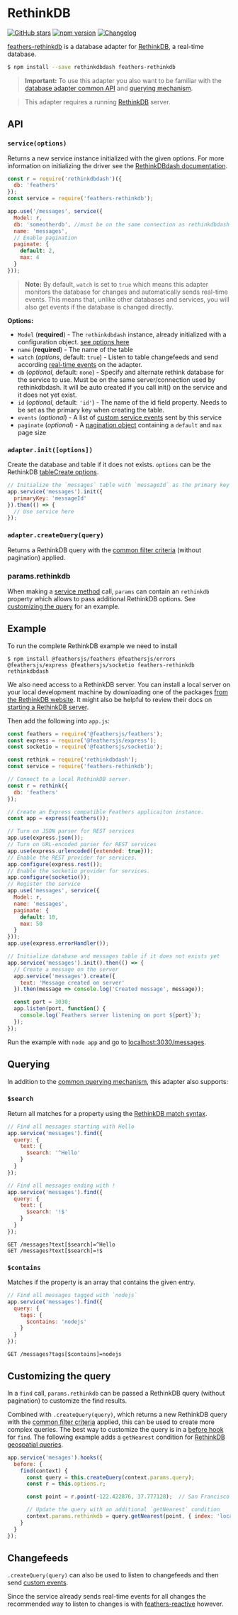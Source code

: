 # RethinkDB

[![GitHub stars](https://img.shields.io/github/stars/feathersjs-ecosystem/feathers-rethinkdb.png?style=social&label=Star)](https://github.com/feathersjs-ecosystem/feathers-rethinkdb/)
[![npm version](https://img.shields.io/npm/v/feathers-rethinkdb.png?style=flat-square)](https://www.npmjs.com/package/feathers-rethinkdb)
[![Changelog](https://img.shields.io/badge/changelog-.md-blue.png?style=flat-square)](https://github.com/feathersjs-ecosystem/feathers-rethinkdb/blob/master/CHANGELOG.md)

[feathers-rethinkdb](https://github.com/feathersjs-ecosystem/feathers-rethinkdb) is a database adapter for [RethinkDB](https://rethinkdb.com), a real-time database.

```bash
$ npm install --save rethinkdbdash feathers-rethinkdb
```

> **Important:** To use this adapter you also want to be familiar with the [database adapter common API](./common.md) and [querying mechanism](./querying.md).

> This adapter requires a running [RethinkDB](https://www.rethinkdb.com/) server.

## API

### `service(options)`

Returns a new service instance initialized with the given options. For more information on initializing the driver see the [RethinkDBdash documentation](https://github.com/neumino/rethinkdbdash).

```js
const r = require('rethinkdbdash')({
  db: 'feathers'
});
const service = require('feathers-rethinkdb');

app.use('/messages', service({
  Model: r,
  db: 'someotherdb', //must be on the same connection as rethinkdbdash
  name: 'messages',
  // Enable pagination
  paginate: {
    default: 2,
    max: 4
  }
}));
```

> **Note:** By default, `watch` is set to `true` which means this adapter monitors the database for changes and automatically sends real-time events. This means that, unlike other databases and services, you will also get events if the database is changed directly.

__Options:__

- `Model` (**required**) - The `rethinkdbdash` instance, already initialized with a configuration object. [see options here](https://github.com/neumino/rethinkdbdash#importing-the-driver)
- `name` (**required**) - The name of the table
- `watch` (*options*, default: `true`) - Listen to table changefeeds and send according [real-time events](../real-time/events.md) on the adapter.
- `db` (*optional*, default: `none`) - Specify and alternate rethink database for the service to use. Must be on the same server/connection used by rethinkdbdash. It will be auto created if you call init() on the service and it does not yet exist.
- `id` (*optional*, default: `'id'`) - The name of the id field property. Needs to be set as the primary key when creating the table.
- `events` (*optional*) - A list of [custom service events](../real-time/events.md#custom-events) sent by this service
- `paginate` (*optional*) - A [pagination object](./pagination.md) containing a `default` and `max` page size

### `adapter.init([options])`

Create the database and table if it does not exists. `options` can be the RethinkDB [tableCreate options](https://rethinkdb.com/api/javascript/table_create/).

```js
// Initialize the `messages` table with `messageId` as the primary key
app.service('messages').init({
  primaryKey: 'messageId'
}).then(() => {
  // Use service here
});
```

### `adapter.createQuery(query)`

Returns a RethinkDB query with the [common filter criteria](./querying.md) (without pagination) applied.

### params.rethinkdb

When making a [service method](./services.md) call, `params` can contain an `rethinkdb` property which allows to pass additional RethinkDB options. See [customizing the query](#customizing-the-query) for an example.


## Example

To run the complete RethinkDB example we need to install

```
$ npm install @feathersjs/feathers @feathersjs/errors @feathersjs/express @feathersjs/socketio feathers-rethinkdb rethinkdbdash
```

We also need access to a RethinkDB server. You can install a local server on your local development machine by downloading one of the packages [from the RethinkDB website](https://rethinkdb.com/docs/install/). It might also be helpful to review their docs on [starting a RethinkDB server](http://rethinkdb.com/docs/start-a-server/).

Then add the following into `app.js`:

```js
const feathers = require('@feathersjs/feathers');
const express = require('@feathersjs/express');
const socketio = require('@feathersjs/socketio');

const rethink = require('rethinkdbdash');
const service = require('feathers-rethinkdb');

// Connect to a local RethinkDB server.
const r = rethink({
  db: 'feathers'
});

// Create an Express compatible Feathers applicaiton instance.
const app = express(feathers());

// Turn on JSON parser for REST services
app.use(express.json());
// Turn on URL-encoded parser for REST services
app.use(express.urlencoded({extended: true}));
// Enable the REST provider for services.
app.configure(express.rest());
// Enable the socketio provider for services.
app.configure(socketio());
// Register the service
app.use('messages', service({
  Model: r,
  name: 'messages',
  paginate: {
    default: 10,
    max: 50
  }
}));
app.use(express.errorHandler());

// Initialize database and messages table if it does not exists yet
app.service('messages').init().then(() => {
  // Create a message on the server
  app.service('messages').create({
    text: 'Message created on server'
  }).then(message => console.log('Created message', message));

  const port = 3030;
  app.listen(port, function() {
    console.log(`Feathers server listening on port ${port}`);
  });
});
```

Run the example with `node app` and go to [localhost:3030/messages](http://localhost:3030/messages).


## Querying

In addition to the [common querying mechanism](./querying.md), this adapter also supports:

### `$search`

Return all matches for a property using the [RethinkDB match syntax](https://www.rethinkdb.com/api/javascript/match/).

```js
// Find all messages starting with Hello
app.service('messages').find({
  query: {
    text: {
      $search: '^Hello'
    }
  }
});

// Find all messages ending with !
app.service('messages').find({
  query: {
    text: {
      $search: '!$'
    }
  }
});
```

```
GET /messages?text[$search]=^Hello
GET /messages?text[$search]=!$
```

### `$contains`

Matches if the property is an array that contains the given entry.


```js
// Find all messages tagged with `nodejs`
app.service('messages').find({
  query: {
    tags: {
      $contains: 'nodejs'
    }
  }
});
```

```
GET /messages?tags[$contains]=nodejs
```


## Customizing the query

In a `find` call, `params.rethinkdb` can be passed a RethinkDB query (without pagination) to customize the find results.

Combined with `.createQuery(query)`, which returns a new RethinkDB query with the [common filter criteria](./querying.md) applied, this can be used to create more complex queries. The best way to customize the query is in a [before hook](../hooks/index.md) for `find`. The following example adds a `getNearest` condition for [RethinkDB geospatial queries](https://www.rethinkdb.com/docs/geo-support/javascript/).

```js
app.service('mesages').hooks({
  before: {
    find(context) {
      const query = this.createQuery(context.params.query);
      const r = this.options.r;

      const point = r.point(-122.422876, 37.777128);  // San Francisco

      // Update the query with an additional `getNearest` condition
      context.params.rethinkdb = query.getNearest(point, { index: 'location' });
    }
  }
});
```


## Changefeeds

`.createQuery(query)` can also be used to listen to changefeeds and then send [custom events](../real-time/events.md).

Since the service already sends real-time events for all changes the recommended way to listen to changes is with [feathers-reactive](https://github.com/feathersjs/feathers-reactive) however.
